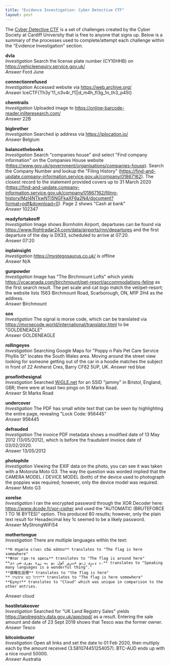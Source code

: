 ```yaml
---
title: "Evidence Investigation: Cyber Detective CTF"
layout: post
---
```



The [Cyber Detective CTF] is a set of challenges created by the Cyber Society at Cardiff University that is free to anyone that signs up.  Below is a summary of the processes used to complete/attempt each challenge within the "Evidence Investigation" section.

**dvla**  
*Investigation* Search the license plate number (CY10HHB) on <https://vehicleenquiry.service.gov.uk/>  
*Answer* Ford June

**connectionrefused**  
*Investigation* Accessed website via <https://web.archive.org/>  
*Answer* IceCTF{Th3y'11_n3v4r_f1|\|d_m4h_fl3g_1n_th3_p45t}

**chemtrails**  
*Investigation* Uploaded image to <https://online-barcode-reader.inliteresearch.com/>  
*Answer* 22B

**bigbrother**  
*Investigation* Searched ip address via <https://iplocation.io/>  
*Answer* Belgium

**balancethebooks**  
*Investigation* Search "companies house" and select "Find company information" on the Companies House website (<https://www.gov.uk/government/organisations/companies-house>).  Search the Company Number and lookup the "Filing History" (<https://find-and-update.company-information.service.gov.uk/company/01867162>).  The closest record to the statement provided covers up to 31 March 2020 (<https://find-and-update.company-information.service.gov.uk/company/01867162/filing-history/MzI4NTkwNTI5NGFkaXF6a2N4/document?format=pdf&download=0>).  Page 2 shows "Cash at bank"   
*Answer* 102347

**readyfortakeoff**  
*Investigation* Image shows Bornholm Airport, departures can be found via <https://www.flightradar24.com/data/airports/rnn/departures> and the first departure of the day is DX33, scheduled to arrive at 07:20.  
*Answer* 07:20

**inplainsight**  
*Investigation* <https://mystegosaurus.co.uk/> is offline  
*Answer* N/A

**gunpowder**  
*Investigation* Image has "The Birchmount Lofts" which yields <https://vcacanada.com/birchmount/pet-resort/accommodations-feline> as the first search result.  The pet scale and cat logo match the vet/pet-resort; the website lists 1563 Birchmount Road, Scarborough, ON, M1P 2H4 as the address.  
*Answer* Birchmount

**sos**  
*Investigation* The signal is morse code, which can be translated via <https://morsecode.world/international/translator.html> to be "GOLDENEAGLE"  
*Answer* GOLDENEAGLE

**rollingeyes**  
*Investigation* Searching Google Maps for "Poppy n Pals Pet Care Service Phyllis St" locates the South Wales area.  Moving around the street view looking for someone getting out of the car in a hoodie matches the subject in front of 22 Amherst Cres, Barry CF62 5UP, UK.
*Answer* red blue

**proofinthesignal**  
*Investigation* Searched [WiGLE.net](https://www.wigle.net/) for an SSID "jammy" in Bristol, England, GBR; there were at least two pings on St Marks Road.  
*Answer* St Marks Road

**undercover**  
*Investigation* The PDF has small white text that can be seen by highlighting the entire page, revealing "Lock Code: 956445"  
*Answer* 956445

**defrauded**  
*Investigation* The invoice PDF metadata shows a modified date of 13 May 2012 (13/05/2012), which is before the fraudulent invoice date of 03/02/2020.  
*Answer* 13/05/2012

**photophile**  
*Investigation* Viewing the EXIF data on the photo, you can see it was taken with a Motorola Moto G3.  The way the question was worded implied that the CAMERA MODEL / DEVICE MODEL (both) of the device used to photograph the poppies was required; however, only the device model was required.  
*Answer* Moto G3

**xorelse**  
*Investigation* I ran the encrypted password through the XOR Decoder here: <https://www.dcode.fr/xor-cipher> and used the "AUTOMATIC (BRUTEFORCE 1 TO 16 BYTES)" option.  This produced 80 results; however, only the plain text result for Hexadecimal key 1c seemed to be a likely password.  
*Answer* MyStrongWiFi54

**mothertongue**  
*Investigation* There are multiple languages within the text:
```
**Η σημαία είναι εδώ κάπου** translates to "The flag is here somewhere"
**Флаг где-то здесь** translates to "The flag is around here"
**د ډیری ژبو خبرې کول یو په زړه پوری شی دی.** translates to "Speaking many languages ​​is a wonderful thing"."
**旗幟在這裡** translates to "the flag is here"
** הדגל כאן איפשהו** translates to "The flag is here somewhere"
**Булут** translates to "Cloud" which was unique in comparison to the other entries. 
```  
*Answer* cloud

**hostiletakeover**  
*Investigation* Searched for "UK Land Registry Sales" yields <https://landregistry.data.gov.uk/app/ppd/> as a result.  Entering the sale amount and date of 23 Sept 2019 shows that Tesco was the former owner.  
*Answer* Tesco

**bitcoinbuster**  
*Investigation* Open all links and set the date to 01 Feb 2020, then multiply each by the amount received (3.581074451254057).  BTC-AUD ends up with a nice round 50000.  
*Answer* Australia


[Cyber Detective CTF]: https://ctf.cybersoc.wales/
